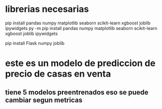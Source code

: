 # librerias necesarias

pip install pandas numpy matplotlib seaborn scikit-learn xgboost joblib ipywidgets
py -m pip install pandas numpy matplotlib seaborn scikit-learn xgboost joblib ipywidgets

pip install Flask numpy joblib

# este es un modelo de prediccion de precio de casas en venta
## tiene 5 modelos preentrenados eso se puede cambiar segun metricas 
